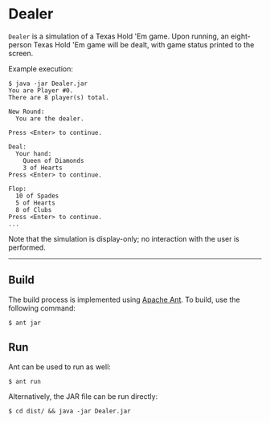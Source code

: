 # Dealer
`Dealer` is a simulation of a Texas Hold 'Em game. Upon running, an eight-person
Texas Hold 'Em game will be dealt, with game status printed to the screen.

Example execution:
```
$ java -jar Dealer.jar
You are Player #0.
There are 8 player(s) total.

New Round:
  You are the dealer.

Press <Enter> to continue.

Deal:
  Your hand:
    Queen of Diamonds
    3 of Hearts
Press <Enter> to continue.

Flop:
  10 of Spades
  5 of Hearts
  8 of Clubs
Press <Enter> to continue.
...
```

Note that the simulation is display-only; no interaction with the user is
performed.

---

## Build
The build process is implemented using [Apache Ant](https://ant.apache.org/). To
build, use the following command:

`$ ant jar`

## Run
Ant can be used to run as well:

`$ ant run`

Alternatively, the JAR file can be run directly:

`$ cd dist/ && java -jar Dealer.jar`
